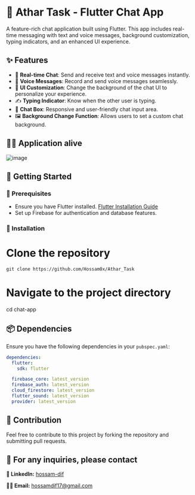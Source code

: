 # 📱 Athar Task - Flutter Chat App

A feature-rich chat application built using Flutter. This app includes real-time messaging with text and voice messages, background customization, typing indicators, and an enhanced UI experience.

## ✨ Features

- 💬 **Real-time Chat**: Send and receive text and voice messages instantly.
- 🎤 **Voice Messages**: Record and send voice messages seamlessly.
- 🎨 **UI Customization**: Change the background of the chat UI to personalize your experience.
- ✍️ **Typing Indicator**: Know when the other user is typing.
- 📝 **Chat Box**: Responsive and user-friendly chat input area.
- 🖼️ **Background Change Function**: Allows users to set a custom chat background.

## 📸 ِApplication alive
![image](https://github.com/user-attachments/assets/cc8505ec-b840-42d2-99bd-e53fb9f99f5d)

## 🚀 Getting Started

### 📌 Prerequisites

- Ensure you have Flutter installed. [Flutter Installation Guide](https://docs.flutter.dev/get-started/install)
- Set up Firebase for authentication and database features.

### 🔧 Installation

# Clone the repository

``
git clone https://github.com/Hossam0x/Athar_Task
``

# Navigate to the project directory
cd chat-app

## 📦 Dependencies

Ensure you have the following dependencies in your `pubspec.yaml`:

```yaml
dependencies:
  flutter:
    sdk: flutter

  firebase_core: latest_version
  firebase_auth: latest_version
  cloud_firestore: latest_version
  flutter_sound: latest_version
  provider: latest_version
```

## 🤝 Contribution

Feel free to contribute to this project by forking the repository and submitting pull requests.

## 📩 For any inquiries, please contact

**🔗 LinkedIn:** [hossam-dif](https://www.linkedin.com/in/hossam-dif/)

**👩‍💻 Email:** hossamdif17@gmail.com
